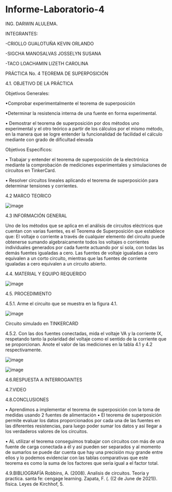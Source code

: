 # Informe-Laboratorio-4

ING. DARWIN ALULEMA.

INTEGRANTES:

-CRIOLLO GUALOTUÑA KEVIN ORLANDO

-SIGCHA MANOSALVAS JOSSELYN SUSANA

-TACO LOACHAMIN LIZETH CAROLINA



PRÁCTICA No. 4 TEOREMA DE SUPERPOSICIÓN

4.1. OBJETIVO DE LA PRÁCTICA

Objetivos Generales:


•Comprobar experimentalmente el teorema de superposición

•Determinar la resistencia interna de una fuente en forma experimental. 

•	Demostrar el teorema de superposición por dos métodos uno experimental y el otro teórico a partir 
de los cálculos por el mismo método, en la manera que se logre entender la funcionalidad de facilidad 
el cálculo mediante con grado de dificultad elevada


Objetivos Específicos:

•	Trabajar y entender el teorema de superposición de la electrónica mediante la comprobación de mediciones
experimentales y simulaciones de circuitos en TinkerCard.

•	Resolver circuitos lineales aplicando el teorema de superposición para determinar tensiones y corrientes.





4.2 MARCO TEORICO

![image](https://user-images.githubusercontent.com/85263529/125878219-db5c0c9c-7429-477c-bba2-55f6c9a066a4.png)


4.3 INFORMACIÓN GENERAL

Uno de los métodos que se aplica en el análisis de circuitos eléctricos que cuentan
con varias fuentes, es el Teorema de Superposición que establece que:
El voltaje o corriente a través de cualquier elemento del circuito puede obtenerse
sumando algebraicamente todos los voltajes o corrientes individuales generados por
cada fuente actuando por sí sola, con todas las demás fuentes igualadas a cero.
Las fuentes de voltaje igualadas a cero equivalen a un corto circuito, mientras que
las fuentes de corriente igualadas a cero equivalen a un circuito abierto.

4.4. MATERIAL Y EQUIPO REQUERIDO

![image](https://user-images.githubusercontent.com/85263529/125874842-0c1ca694-a4c7-457f-91b2-ae17953f032b.png)

4.5. PROCEDIMIENTO

4.5.1. Arme el circuito que se muestra en la figura 4.1.

![image](https://user-images.githubusercontent.com/85263529/125874908-0d3cc0b8-6f2a-40b1-a65e-c0f8eab332e6.png)



 Circuito simulado en TINKERCARD

4.5.2. Con las dos fuentes conectadas, mida el voltaje VA y la corriente IX, respetando
tanto la polaridad del voltaje como el sentido de la corriente que se proporcionan. Anote
el valor de las mediciones en la tabla 4.1 y 4.2 respectivamente.

![image](https://user-images.githubusercontent.com/85263529/125884389-5f5d17d5-6729-43e1-9a0e-6fd0b71f31a9.png)


![image](https://user-images.githubusercontent.com/85263529/125884285-7695cef8-5bad-4743-a616-6ca59b1a23bb.png)





4.6.RESPUESTA A INTERROGANTES





4.7.VIDEO



4.8.CONCLUSIONES

•	Aprendimos a implementar el teorema de superposición con la toma de medidas usando 2 fuentes de alimentación
•	El teorema de superposición permite evaluar los datos proporcionados por cada una de las fuentes en las
diferentes resistencias, para luego poder sumar los datos y así llegar a los verdaderos valores de los circuitos.

•	AL utilizar el teorema conseguimos trabajar con circuitos con más de una fuente de carga conectada a él y así
pueden ser separados y al momento de sumarlos se puede dar cuenta que hay una precisión muy grande entre ellos y 
lo podemos evidenciar con las tablas comparativas que este teorema es como la suma de los factores que seria
igual a el factor total.





4.9.BIBLIOGRAFÍA
Robbins, A. (2008). Analisis de circuitos. Teoria y practica. santa fe: cengage learning. Zapata, F. (. ((2 de June de 2021)). fisica. Leyes de Kirchhof, 5.



